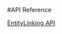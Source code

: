 <!--
NavPath: EntityLinking API
LinkLabel: API Reference
ExternalLink: https://dev.projectoxford.ai/docs/services/56f0eabfca730713cc392442
Weight: 80
-->

#API Reference

[EntityLinking API](https://dev.projectoxford.ai/docs/services/56f0eabfca730713cc392442) 

